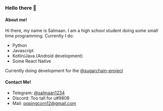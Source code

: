 ### Hello there 👋
#### About me!
Hi there, my name is Salmaan.
I am a high school student doing some small time programming. Currently I do:
* Python
* Javascript
* Kotlin/Java (Android development)
* Some React Native

Currently doing development for the [@sugarchain-project](https://github.com/sugarchain-project)

#### Contact Me!
- Telegram: [@salmaan1234](https://telegram.me/salmaan1234)
- Discord: Too tall for u#9808
- Mail: popingcorn12@gmail.com

<!--
**Nugetzrul3/Nugetzrul3** is a ✨ _special_ ✨ repository because its `README.md` (this file) appears on your GitHub profile.
-->
